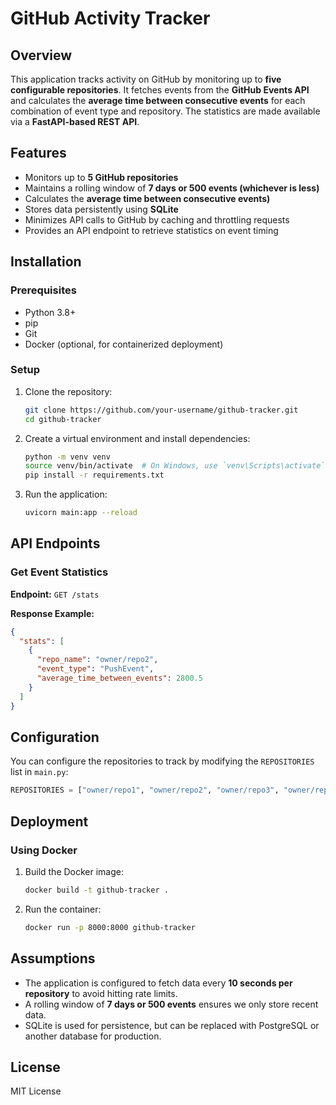 # GitHub Activity Tracker

## Overview
This application tracks activity on GitHub by monitoring up to **five configurable repositories**. It fetches events from the **GitHub Events API** and calculates the **average time between consecutive events** for each combination of event type and repository. The statistics are made available via a **FastAPI-based REST API**.

## Features
- Monitors up to **5 GitHub repositories**
- Maintains a rolling window of **7 days or 500 events (whichever is less)**
- Calculates the **average time between consecutive events)**
- Stores data persistently using **SQLite**
- Minimizes API calls to GitHub by caching and throttling requests
- Provides an API endpoint to retrieve statistics on event timing

## Installation
### Prerequisites
- Python 3.8+
- pip
- Git
- Docker (optional, for containerized deployment)

### Setup
1. Clone the repository:
   ```sh
   git clone https://github.com/your-username/github-tracker.git
   cd github-tracker
   ```

2. Create a virtual environment and install dependencies:
   ```sh
   python -m venv venv
   source venv/bin/activate  # On Windows, use `venv\Scripts\activate`
   pip install -r requirements.txt
   ```

3. Run the application:
   ```sh
   uvicorn main:app --reload
   ```

## API Endpoints
### Get Event Statistics
**Endpoint:** `GET /stats`

**Response Example:**
```json
{
  "stats": [
    {
      "repo_name": "owner/repo2",
      "event_type": "PushEvent",
      "average_time_between_events": 2800.5
    }
  ]
}
```

## Configuration
You can configure the repositories to track by modifying the `REPOSITORIES` list in `main.py`:
```python
REPOSITORIES = ["owner/repo1", "owner/repo2", "owner/repo3", "owner/repo4", "owner/repo5"]
```

## Deployment
### Using Docker
1. Build the Docker image:
   ```sh
   docker build -t github-tracker .
   ```

2. Run the container:
   ```sh
   docker run -p 8000:8000 github-tracker
   ```

## Assumptions
- The application is configured to fetch data every **10 seconds per repository** to avoid hitting rate limits.
- A rolling window of **7 days or 500 events** ensures we only store recent data.
- SQLite is used for persistence, but can be replaced with PostgreSQL or another database for production.

## License
MIT License

